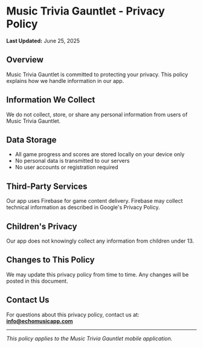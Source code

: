 # Music Trivia Gauntlet - Privacy Policy

**Last Updated:** June 25, 2025

## Overview
Music Trivia Gauntlet is committed to protecting your privacy. This policy explains how we handle information in our app.

## Information We Collect
We do not collect, store, or share any personal information from users of Music Trivia Gauntlet.

## Data Storage
- All game progress and scores are stored locally on your device only
- No personal data is transmitted to our servers
- No user accounts or registration required

## Third-Party Services
Our app uses Firebase for game content delivery. Firebase may collect technical information as described in Google's Privacy Policy.

## Children's Privacy
Our app does not knowingly collect any information from children under 13.

## Changes to This Policy
We may update this privacy policy from time to time. Any changes will be posted in this document.

## Contact Us
For questions about this privacy policy, contact us at:
**info@echomusicapp.com**

---

*This policy applies to the Music Trivia Gauntlet mobile application.*
